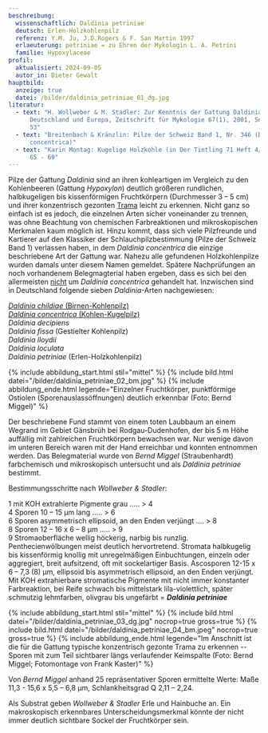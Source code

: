 ```yaml
---
beschreibung:
  wissenschaftlich: Daldinia petriniae
  deutsch: Erlen-Holzkohlenpilz
  referenz: Y.M. Ju, J.D.Rogers & F. San Martin 1997
  erlaeuterung: petriniae = zu Ehren der Mykologin L. A. Petrini
  familie: Hypoxylaceae
profil:
  aktualisiert: 2024-09-05
  autor_in: Dieter Gewalt
hauptbild:
  anzeige: true
  datei: /bilder/daldinia_petriniae_01_dg.jpg
literatur:
  - text: "H. Wollweber & M. Stadler: Zur Kenntnis der Gattung Daldinia in
      Deutschland und Europa, Zeitschrift für Mykologie 67(1), 2001, Seite 3 –
      53"
  - text: "Breitenbach & Kränzlin: Pilze der Schweiz Band 1, Nr. 346 (Daldinia
      concentrica)"
  - text: "Karin Montag: Kugelige Holzkohle (in Der Tintling 71 Heft 4/2011) Seite
      65 - 69"
---
```

Pilze der Gattung *Daldinia* sind an ihren kohleartigen im Vergleich zu den Kohlenbeeren (Gattung *Hypoxylon*) deutlich größeren rundlichen, halbkugeligen bis kissenförmigen Fruchtkörpern (Durchmesser 3 – 5 cm) und ihrer konzentrisch gezonten [Trama](Trama "Glossar") leicht zu erkennen. Nicht ganz so einfach ist es jedoch, die einzelnen Arten sicher voneinander zu trennen, was ohne Beachtung von chemischen Farbreaktionen und mikroskopischen Merkmalen kaum möglich ist. Hinzu kommt, dass sich viele Pilzfreunde und Kartierer auf den Klassiker der Schlauchpilzbestimmung (Pilze der Schweiz Band 1) verlassen haben, in dem *Daldinia concentrica* die einzige beschriebene Art der Gattung war. Nahezu alle gefundenen Holzkohlenpilze wurden damals unter diesem Namen gemeldet. Spätere Nachprüfungen an noch vorhandenem Belegmagterial haben ergeben, dass es sich bei den allermeisten <ins>nicht</ins> um *Daldinia concentrica* gehandelt hat. Inzwischen sind in Deutschland folgende sieben *Daldinia*-Arten nachgewiesen:

[*Daldinia childiae* (Birnen-Kohlenpilz)](/pilze/daldinia-childiae-birnen-kohlenpilz)\
[*Daldinia concentrica* (Kohlen-Kugelpilz)](/pilze/daldinia-concentrica-kohlen-kugelpilz)\
*Daldinia decipiens*\
*Daldinia fissa* (Gestielter Kohlenpilz)\
*Daldinia lloydii*\
*Daldinia loculata*\
*Daldinia petriniae* (Erlen-Holzkohlenpilz)

{% include abbildung_start.html stil="mittel" %}
{% include bild.html datei="/bilder/daldinia_petriniae_02_bm.jpg" %}
{% include abbildung_ende.html legende="Einzelner Fruchtkörper, punktförmige Ostiolen (Sporenauslassöffnungen) deutlich erkennbar (Foto: Bernd Miggel)" %}

Der beschriebene Fund stammt von einem toten Laubbaum an einem Wegrand im Gebiet Gänsbrüh bei Rodgau-Dudenhofen, der bis 5 m Höhe auffällig mit zahlreichen Fruchtkörpern bewachsen war. Nur wenige davon im unteren Bereich waren mit der Hand erreichbar und konnten entnommen werden. Das Belegmaterial wurde von *Bernd Miggel* (Straubenhardt) farbchemisch und mikroskopisch untersucht und als *Daldinia petriniae* bestimmt.

Bestimmungsschritte nach *Wollweber & Stadler*:

1 mit KOH extrahierte Pigmente grau ..... > 4\
4 Sporen 10 – 15 µm lang ..... > 6\
6 Sporen asymmetrisch ellipsoid, an den Enden verjüngt .... > 8\
8 Sporen 12 – 16 x 6 – 8 µm ..... > 9\
9  Stromaoberfläche wellig höckerig, narbig bis runzlig. Penthecienwölbungen meist deutlich hervortretend. Stromata halbkugelig bis kissenförmig knollig mit unregelmäßigen Einbuchtungen, einzeln oder aggregiert, breit aufsitzend, oft mit sockelartiger Basis. Ascosporen 12-15 x 6 – 7,3 (8) µm, ellipsoid bis asymmetrisch ellipsoid, an den Enden verjüngt. Mit KOH extrahierbare stromatische Pigmente mit nicht immer konstanter Farbreaktion, bei Reife schwach bis mittelstark lila-violettlich, später schmutzig lehmfarben, olivgrau bis ungefärbt = ***Daldinia petriniae***

{% include abbildung_start.html stil="mittel" %}
{% include bild.html datei="/bilder/daldinia_petriniae_03_dg.jpg" nocrop=true gross=true %}
{% include bild.html datei="/bilder/daldinia_petriniae_04_bm.jpeg" nocrop=true gross=true %}
{% include abbildung_ende.html legende="Im Anschnitt ist die für die Gattung typische konzentrisch gezonte Trama zu erkennen -- Sporen mit zum Teil sichtbarer längs verlaufender Keimspalte (Foto: Bernd Miggel; Fotomontage von Frank Kaster)" %}

Von *Bernd Miggel* anhand 25 repräsentativer Sporen ermittelte Werte: Maße 11,3 - 15,6 x 5,5 – 6,8 µm, Schlankheitsgrad Q 2,11 – 2,24.

Als Substrat geben *Wollweber & Stadler* Erle und Hainbuche an. Ein makroskopisch erkennbares Unterscheidungsmerkmal könnte der nicht immer deutlich sichtbare Sockel der Fruchtkörper sein.